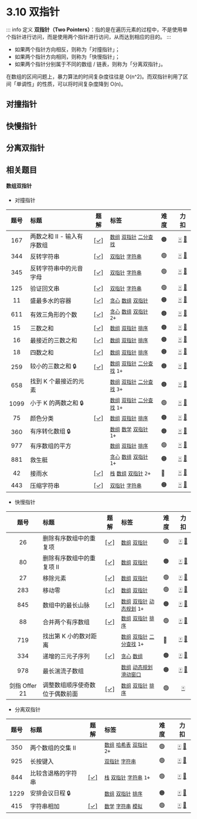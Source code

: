 # 3.10 双指针

::: info 定义
**双指针（Two Pointers）**：指的是在遍历元素的过程中，不是使用单个指针进行访问，而是使用两个指针进行访问，从而达到相应的目的。
:::

- 如果两个指针方向相反，则称为「对撞指针」；
- 如果两个指针方向相同，则称为「快慢指针」；
- 如果两个指针分别属于不同的数组 / 链表，则称为「分离双指针」。

在数组的区间问题上，暴力算法的时间复杂度往往是 O(n^2)。而双指针利用了区间「单调性」的性质，可以将时间复杂度降到 O(n)。

## 对撞指针

## 快慢指针

## 分离双指针

<!-- START TABLE -->
<!-- Please keep comment here to allow auto update -->
<!-- DON'T EDIT THIS SECTION, INSTEAD RE-RUN `npm run lc` TO UPDATE -->


## 相关题目

#### 数组双指针

* 对撞指针

<!-- prettier-ignore -->
| 题号 | 标题 | 题解 | 标签 | 难度 | 力扣 |
| :------: | :------ | :------: | :------ | :------ | :------: |
| 167 | 两数之和 II - 输入有序数组 | [[✓]](/problem/0167.md) |  [`数组`](/tag/array.md) [`双指针`](/tag/two-pointers.md) [`二分查找`](/tag/binary-search.md) | 🟠 | [🀄️](https://leetcode.cn/problems/two-sum-ii-input-array-is-sorted) [🔗](https://leetcode.com/problems/two-sum-ii-input-array-is-sorted) |
| 344 | 反转字符串 | [[✓]](/problem/0344.md) |  [`双指针`](/tag/two-pointers.md) [`字符串`](/tag/string.md) | 🟢 | [🀄️](https://leetcode.cn/problems/reverse-string) [🔗](https://leetcode.com/problems/reverse-string) |
| 345 | 反转字符串中的元音字母 | [[✓]](/problem/0345.md) |  [`双指针`](/tag/two-pointers.md) [`字符串`](/tag/string.md) | 🟢 | [🀄️](https://leetcode.cn/problems/reverse-vowels-of-a-string) [🔗](https://leetcode.com/problems/reverse-vowels-of-a-string) |
| 125 | 验证回文串 | [[✓]](/problem/0125.md) |  [`双指针`](/tag/two-pointers.md) [`字符串`](/tag/string.md) | 🟢 | [🀄️](https://leetcode.cn/problems/valid-palindrome) [🔗](https://leetcode.com/problems/valid-palindrome) |
| 11 | 盛最多水的容器 | [[✓]](/problem/0011.md) |  [`贪心`](/tag/greedy.md) [`数组`](/tag/array.md) [`双指针`](/tag/two-pointers.md) | 🟠 | [🀄️](https://leetcode.cn/problems/container-with-most-water) [🔗](https://leetcode.com/problems/container-with-most-water) |
| 611 | 有效三角形的个数 | [[✓]](/problem/0611.md) |  [`贪心`](/tag/greedy.md) [`数组`](/tag/array.md) [`双指针`](/tag/two-pointers.md) `2+` | 🟠 | [🀄️](https://leetcode.cn/problems/valid-triangle-number) [🔗](https://leetcode.com/problems/valid-triangle-number) |
| 15 | 三数之和 | [[✓]](/problem/0015.md) |  [`数组`](/tag/array.md) [`双指针`](/tag/two-pointers.md) [`排序`](/tag/sorting.md) | 🟠 | [🀄️](https://leetcode.cn/problems/3sum) [🔗](https://leetcode.com/problems/3sum) |
| 16 | 最接近的三数之和 | [[✓]](/problem/0016.md) |  [`数组`](/tag/array.md) [`双指针`](/tag/two-pointers.md) [`排序`](/tag/sorting.md) | 🟠 | [🀄️](https://leetcode.cn/problems/3sum-closest) [🔗](https://leetcode.com/problems/3sum-closest) |
| 18 | 四数之和 | [[✓]](/problem/0018.md) |  [`数组`](/tag/array.md) [`双指针`](/tag/two-pointers.md) [`排序`](/tag/sorting.md) | 🟠 | [🀄️](https://leetcode.cn/problems/4sum) [🔗](https://leetcode.com/problems/4sum) |
| 259 | 较小的三数之和 🔒 | [[✓]](/problem/0259.md) |  [`数组`](/tag/array.md) [`双指针`](/tag/two-pointers.md) [`二分查找`](/tag/binary-search.md) `1+` | 🟠 | [🀄️](https://leetcode.cn/problems/3sum-smaller) [🔗](https://leetcode.com/problems/3sum-smaller) |
| 658 | 找到 K 个最接近的元素 |  |  [`数组`](/tag/array.md) [`双指针`](/tag/two-pointers.md) [`二分查找`](/tag/binary-search.md) `3+` | 🟠 | [🀄️](https://leetcode.cn/problems/find-k-closest-elements) [🔗](https://leetcode.com/problems/find-k-closest-elements) |
| 1099 | 小于 K 的两数之和 🔒 |  |  [`数组`](/tag/array.md) [`双指针`](/tag/two-pointers.md) [`二分查找`](/tag/binary-search.md) `1+` | 🟢 | [🀄️](https://leetcode.cn/problems/two-sum-less-than-k) [🔗](https://leetcode.com/problems/two-sum-less-than-k) |
| 75 | 颜色分类 | [[✓]](/problem/0075.md) |  [`数组`](/tag/array.md) [`双指针`](/tag/two-pointers.md) [`排序`](/tag/sorting.md) | 🟠 | [🀄️](https://leetcode.cn/problems/sort-colors) [🔗](https://leetcode.com/problems/sort-colors) |
| 360 | 有序转化数组 🔒 |  |  [`数组`](/tag/array.md) [`数学`](/tag/math.md) [`双指针`](/tag/two-pointers.md) `1+` | 🟠 | [🀄️](https://leetcode.cn/problems/sort-transformed-array) [🔗](https://leetcode.com/problems/sort-transformed-array) |
| 977 | 有序数组的平方 |  |  [`数组`](/tag/array.md) [`双指针`](/tag/two-pointers.md) [`排序`](/tag/sorting.md) | 🟢 | [🀄️](https://leetcode.cn/problems/squares-of-a-sorted-array) [🔗](https://leetcode.com/problems/squares-of-a-sorted-array) |
| 881 | 救生艇 |  |  [`贪心`](/tag/greedy.md) [`数组`](/tag/array.md) [`双指针`](/tag/two-pointers.md) `1+` | 🟠 | [🀄️](https://leetcode.cn/problems/boats-to-save-people) [🔗](https://leetcode.com/problems/boats-to-save-people) |
| 42 | 接雨水 | [[✓]](/problem/0042.md) |  [`栈`](/tag/stack.md) [`数组`](/tag/array.md) [`双指针`](/tag/two-pointers.md) `2+` | 🔴 | [🀄️](https://leetcode.cn/problems/trapping-rain-water) [🔗](https://leetcode.com/problems/trapping-rain-water) |
| 443 | 压缩字符串 | [[✓]](/problem/0443.md) |  [`双指针`](/tag/two-pointers.md) [`字符串`](/tag/string.md) | 🟠 | [🀄️](https://leetcode.cn/problems/string-compression) [🔗](https://leetcode.com/problems/string-compression) |

* 快慢指针

<!-- prettier-ignore -->
| 题号 | 标题 | 题解 | 标签 | 难度 | 力扣 |
| :------: | :------ | :------: | :------ | :------ | :------: |
| 26 | 删除有序数组中的重复项 | [[✓]](/problem/0026.md) |  [`数组`](/tag/array.md) [`双指针`](/tag/two-pointers.md) | 🟢 | [🀄️](https://leetcode.cn/problems/remove-duplicates-from-sorted-array) [🔗](https://leetcode.com/problems/remove-duplicates-from-sorted-array) |
| 80 | 删除有序数组中的重复项 II | [[✓]](/problem/0080.md) |  [`数组`](/tag/array.md) [`双指针`](/tag/two-pointers.md) | 🟠 | [🀄️](https://leetcode.cn/problems/remove-duplicates-from-sorted-array-ii) [🔗](https://leetcode.com/problems/remove-duplicates-from-sorted-array-ii) |
| 27 | 移除元素 | [[✓]](/problem/0027.md) |  [`数组`](/tag/array.md) [`双指针`](/tag/two-pointers.md) | 🟢 | [🀄️](https://leetcode.cn/problems/remove-element) [🔗](https://leetcode.com/problems/remove-element) |
| 283 | 移动零 | [[✓]](/problem/0283.md) |  [`数组`](/tag/array.md) [`双指针`](/tag/two-pointers.md) | 🟢 | [🀄️](https://leetcode.cn/problems/move-zeroes) [🔗](https://leetcode.com/problems/move-zeroes) |
| 845 | 数组中的最长山脉 | [[✓]](/problem/0845.md) |  [`数组`](/tag/array.md) [`双指针`](/tag/two-pointers.md) [`动态规划`](/tag/dynamic-programming.md) `1+` | 🟠 | [🀄️](https://leetcode.cn/problems/longest-mountain-in-array) [🔗](https://leetcode.com/problems/longest-mountain-in-array) |
| 88 | 合并两个有序数组 | [[✓]](/problem/0088.md) |  [`数组`](/tag/array.md) [`双指针`](/tag/two-pointers.md) [`排序`](/tag/sorting.md) | 🟢 | [🀄️](https://leetcode.cn/problems/merge-sorted-array) [🔗](https://leetcode.com/problems/merge-sorted-array) |
| 719 | 找出第 K 小的数对距离 |  |  [`数组`](/tag/array.md) [`双指针`](/tag/two-pointers.md) [`二分查找`](/tag/binary-search.md) `1+` | 🔴 | [🀄️](https://leetcode.cn/problems/find-k-th-smallest-pair-distance) [🔗](https://leetcode.com/problems/find-k-th-smallest-pair-distance) |
| 334 | 递增的三元子序列 | [[✓]](/problem/0334.md) |  [`贪心`](/tag/greedy.md) [`数组`](/tag/array.md) | 🟠 | [🀄️](https://leetcode.cn/problems/increasing-triplet-subsequence) [🔗](https://leetcode.com/problems/increasing-triplet-subsequence) |
| 978 | 最长湍流子数组 |  |  [`数组`](/tag/array.md) [`动态规划`](/tag/dynamic-programming.md) [`滑动窗口`](/tag/sliding-window.md) | 🟠 | [🀄️](https://leetcode.cn/problems/longest-turbulent-subarray) [🔗](https://leetcode.com/problems/longest-turbulent-subarray) |
| 剑指 Offer 21 | 调整数组顺序使奇数位于偶数前面 | [[✓]](/offer/jz_offer_21_1.md) |  [`数组`](/tag/array.md) [`双指针`](/tag/two-pointers.md) [`排序`](/tag/sorting.md) | 🟢 | [🀄️](https://leetcode.cn/problems/diao-zheng-shu-zu-shun-xu-shi-qi-shu-wei-yu-ou-shu-qian-mian-lcof) |

* 分离双指针

<!-- prettier-ignore -->
| 题号 | 标题 | 题解 | 标签 | 难度 | 力扣 |
| :------: | :------ | :------: | :------ | :------ | :------: |
| 350 | 两个数组的交集 II |  |  [`数组`](/tag/array.md) [`哈希表`](/tag/hash-table.md) [`双指针`](/tag/two-pointers.md) `2+` | 🟢 | [🀄️](https://leetcode.cn/problems/intersection-of-two-arrays-ii) [🔗](https://leetcode.com/problems/intersection-of-two-arrays-ii) |
| 925 | 长按键入 |  |  [`双指针`](/tag/two-pointers.md) [`字符串`](/tag/string.md) | 🟢 | [🀄️](https://leetcode.cn/problems/long-pressed-name) [🔗](https://leetcode.com/problems/long-pressed-name) |
| 844 | 比较含退格的字符串 | [[✓]](/problem/0844.md) |  [`栈`](/tag/stack.md) [`双指针`](/tag/two-pointers.md) [`字符串`](/tag/string.md) `1+` | 🟢 | [🀄️](https://leetcode.cn/problems/backspace-string-compare) [🔗](https://leetcode.com/problems/backspace-string-compare) |
| 1229 | 安排会议日程 🔒 |  |  [`数组`](/tag/array.md) [`双指针`](/tag/two-pointers.md) [`排序`](/tag/sorting.md) | 🟠 | [🀄️](https://leetcode.cn/problems/meeting-scheduler) [🔗](https://leetcode.com/problems/meeting-scheduler) |
| 415 | 字符串相加 | [[✓]](/problem/0415.md) |  [`数学`](/tag/math.md) [`字符串`](/tag/string.md) [`模拟`](/tag/simulation.md) | 🟢 | [🀄️](https://leetcode.cn/problems/add-strings) [🔗](https://leetcode.com/problems/add-strings) |

